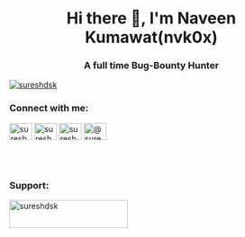 <h1 align="center">Hi there 👋, I'm Naveen Kumawat(nvk0x)</h1>
<h3 align="center">A full time Bug-Bounty Hunter</h3>

<p align="left"> <a href="https://twitter.com/nvk0x" target="blank"><img src="https://img.shields.io/twitter/follow/nvk0x?logo=twitter&style=for-the-badge" alt="sureshdsk" /></a> </p>


<h3 align="left">Connect with me:</h3>
<p align="left">
<a href="https://twitter.com/nvk0x" target="blank"><img align="center" src="https://raw.githubusercontent.com/rahuldkjain/github-profile-readme-generator/master/src/images/icons/Social/twitter.svg" alt="sureshdsk" height="30" width="40" /></a>
<a href="https://linkedin.com/in/naveenkmt" target="blank"><img align="center" src="https://raw.githubusercontent.com/rahuldkjain/github-profile-readme-generator/master/src/images/icons/Social/linked-in-alt.svg" alt="sureshdsk" height="30" width="40" /></a>
<a href="https://instagram.com/nvk0x" target="blank"><img align="center" src="https://raw.githubusercontent.com/rahuldkjain/github-profile-readme-generator/master/src/images/icons/Social/instagram.svg" alt="sureshdsk" height="30" width="40" /></a>
<a href="https://medium.com/nvk0x" target="blank"><img align="center" src="https://raw.githubusercontent.com/rahuldkjain/github-profile-readme-generator/master/src/images/icons/Social/medium.svg" alt="@sureshdsk" height="30" width="40" /></a>
</p>


<br><br>

<h3 align="left">Support:</h3>
<p><a href="https://www.buymeacoffee.com/sureshdsk"> <img align="left" src="https://cdn.buymeacoffee.com/buttons/v2/default-yellow.png" height="50" width="210" alt="sureshdsk" /></a></p>
